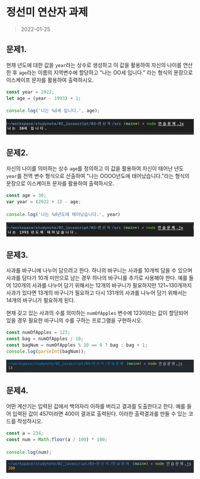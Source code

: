 # 정선미 연산자 과제
> 2022-01-25

## 문제1.
현재 년도에 대한 값을 `year`라는 상수로 생성하고 이 값을 활용하여 자신의 나이를 연산한 후 `age`라는 이름의 지역변수에 할당하고 "나는 OO세 입니다." 라는 형식의 문장으로 이스케이프 문자를 활용하여 출력하시오.

```javascript
const year = 2022;
let age = (year - 1993) + 1;

console.log('나는 %d세 입니다.', age);

```
![문제1 실행결과](./Q1.png)


## 문제2.
자신의 나이를 의미하는 상수 `age`를 정의하고 이 값을 활용하여 자신이 태어난 년도 `year`를 전역 변수 형식으로 산출하여 "나는 OOOO년도에 태어났습니다."라는 형식의 문장으로 이스케이프 문자를 활용하여 출력하시오.

```javascript
const age = 30;
var year = (2022 + 1) - age;

console.log('나는 %d년도에 태어났습니다.', year)
```
![문제2 실행결과](./Q2.png)


## 문제3.

사과를 바구니에 나누어 담으려고 한다. 하나의 바구니는 사과를 10개씩 담을 수 있으며 사과를 담다가 10개 미만으로 남는 경우 하나의 바구니를 추가로 사용해야 한다. 
예를 들어 120개의 사과를 나누어 담기 위해서는 12개의 바구니가 필요하지만 121~130개까지 사과가 있다면 13개의 바구니가 필요하고 
다시 131개의 사과를 나누어 담기 위해서는 14개의 바구니가 필요하게 된다.

현재 갖고 있는 사과의 수를 의미하는 `numOfApples` 변수에 123이라는 값이 할당되어 있을 경우 필요한 바구니의 수를 구하는 프로그램을 구현하시오.

```javascript
const numOfApples = 123;
const bag = numOfApples / 10;
const bagNum = numOfApples % 10 == 0 ? bag : bag + 1;
console.log(parseInt(bagNum));
```

![문제3 실행결과](./Q3.png)

## 문제4.

어떤 계산기는 입력된 값에서 백의자리 이하를 버리고 결과를 도출한다고 한다.
예를 들어 입력된 값이 457이라면 400이 결과로 출력된다. 이러한 출력결과를 만들 수 있는 코드를 작성하시오.

```javascript
const a = 234;
const num = Math.floor(a / 100) * 100;

console.log(num);
```

![문제4 실행결과](./Q4.png)